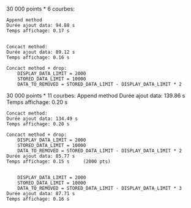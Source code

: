 30 000 points * 6 courbes:

    Append method
    Durée ajout data: 94.88 s
    Temps affichage: 0.17 s


    Concact method:
    Durée ajout data: 89.12 s
    Temps affichage: 0.16 s

    Concact method + drop:
        DISPLAY_DATA_LIMIT = 2000
        STORED_DATA_LIMIT = 10000
        DATA_TO_REMOVED = STORED_DATA_LIMIT - DISPLAY_DATA_LIMIT * 2


30 000 points * 11 courbes:
    Append method
    Durée ajout data: 139.86 s
    Temps affichage: 0.20 s

    Concact method:
    Durée ajout data: 134.49 s
    Temps affichage: 0.20 s

    Concact method + drop:
        DISPLAY_DATA_LIMIT = 2000
        STORED_DATA_LIMIT = 10000
        DATA_TO_REMOVED = STORED_DATA_LIMIT - DISPLAY_DATA_LIMIT * 2
    Durée ajout data: 85.77 s
    Temps affichage: 0.15 s     (2000 pts)


        DISPLAY_DATA_LIMIT = 2000
        STORED_DATA_LIMIT = 10000
        DATA_TO_REMOVED = STORED_DATA_LIMIT - DISPLAY_DATA_LIMIT * 3
    Durée ajout data: 87.71 s
    Temps affichage: 0.16 s